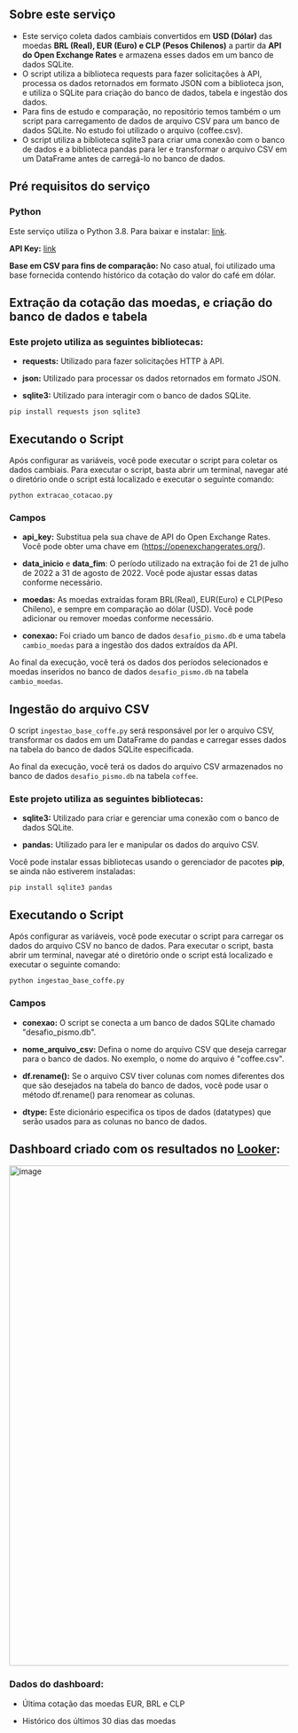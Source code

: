 ## Sobre este serviço
* Este serviço coleta dados cambiais convertidos em **USD (Dólar)** das moedas **BRL (Real), EUR (Euro) e CLP (Pesos Chilenos)** a partir da **API do Open Exchange Rates** e armazena esses dados em um banco de dados SQLite.
* O script utiliza a biblioteca requests para fazer solicitações à API, processa os dados retornados em formato JSON com a biblioteca json, e utiliza o SQLite para criação do banco de dados, tabela e ingestão dos dados.
* Para fins de estudo e comparação, no repositório temos também o um script para carregamento de dados de arquivo CSV para um banco de dados SQLite. No estudo foi utilizado o arquivo (coffee.csv).
* O script utiliza a biblioteca sqlite3 para criar uma conexão com o banco de dados e a biblioteca pandas para ler e transformar o arquivo CSV em um DataFrame antes de carregá-lo no banco de dados.

## Pré requisitos do serviço

### Python

Este serviço utiliza o Python 3.8. Para baixar e instalar: [link](https://www.python.org/downloads/).

**API Key:** [link](https://openexchangerates.org)

**Base em CSV para fins de comparação:** No caso atual, foi utilizado uma base fornecida contendo histórico da cotação do valor do café em dólar.

## Extração da cotação das moedas, e criação do banco de dados e tabela

### Este projeto utiliza as seguintes bibliotecas:

* **requests:** Utilizado para fazer solicitações HTTP à API.

* **json:** Utilizado para processar os dados retornados em formato JSON.

* **sqlite3:** Utilizado para interagir com o banco de dados SQLite.

```pip install requests json sqlite3```

## Executando o Script

Após configurar as variáveis, você pode executar o script para coletar os dados cambiais. Para executar o script, basta abrir um terminal, navegar até o diretório onde o script está localizado e executar o seguinte comando:

```python extracao_cotacao.py```

### Campos

* **api_key:** Substitua pela sua chave de API do Open Exchange Rates. Você pode obter uma chave em (https://openexchangerates.org/).

* **data_inicio** e **data_fim**: O período utilizado na extração foi de 21 de julho de 2022 a 31 de agosto de 2022. Você pode ajustar essas datas conforme necessário.

* **moedas:** As moedas extraídas foram BRL(Real), EUR(Euro) e CLP(Peso Chileno), e sempre em comparação ao dólar (USD). Você pode adicionar ou remover moedas conforme necessário.

* **conexao:** Foi criado um banco de dados ```desafio_pismo.db``` e uma tabela ```cambio_moedas``` para a ingestão dos dados extraídos da API.

Ao final da execução, você terá os dados dos períodos selecionados e moedas inseridos no banco de dados ```desafio_pismo.db``` na tabela ```cambio_moedas```.


## Ingestão do arquivo CSV

O script ```ingestao_base_coffe.py``` será responsável por ler o arquivo CSV, transformar os dados em um DataFrame do pandas e carregar esses dados na tabela do banco de dados SQLite especificada. 

Ao final da execução, você terá os dados do arquivo CSV armazenados no banco de dados ```desafio_pismo.db``` na tabela ```coffee```.

### Este projeto utiliza as seguintes bibliotecas:

* **sqlite3:** Utilizado para criar e gerenciar uma conexão com o banco de dados SQLite.

* **pandas:** Utilizado para ler e manipular os dados do arquivo CSV.

Você pode instalar essas bibliotecas usando o gerenciador de pacotes **pip**, se ainda não estiverem instaladas:

```pip install sqlite3 pandas```

## Executando o Script

Após configurar as variáveis, você pode executar o script para carregar os dados do arquivo CSV no banco de dados. Para executar o script, basta abrir um terminal, navegar até o diretório onde o script está localizado e executar o seguinte comando:

```python ingestao_base_coffe.py```


### Campos

* **conexao:** O script se conecta a um banco de dados SQLite chamado "desafio_pismo.db".

* **nome_arquivo_csv:** Defina o nome do arquivo CSV que deseja carregar para o banco de dados. No exemplo, o nome do arquivo é "coffee.csv". 

* **df.rename():** Se o arquivo CSV tiver colunas com nomes diferentes dos que são desejados na tabela do banco de dados, você pode usar o método df.rename() para renomear as colunas. 

* **dtype:** Este dicionário especifica os tipos de dados (datatypes) que serão usados para as colunas no banco de dados. 

## Dashboard criado com os resultados no [Looker](https://lookerstudio.google.com/reporting/5eae0f7a-395f-4e67-b118-4666b9d06d7a):

<img width="902" alt="image" src="https://github.com/FilipeSelenko/cotacao_moedas/assets/66075126/6070c9e3-b86a-43f5-a4a6-31af105065de">

### Dados do dashboard: 
* Última cotação das moedas EUR, BRL e CLP

* Histórico dos últimos 30 dias das moedas
